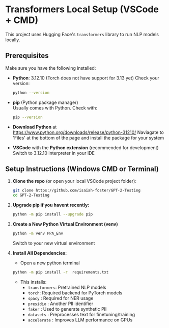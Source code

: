 #  Transformers Local Setup (VSCode + CMD)

This project uses Hugging Face's `transformers` library to run NLP models locally.

##  Prerequisites

Make sure you have the following installed:

- **Python**: 3.12.10 (Torch does not have support for 3.13 yet)
  Check your version:
  ```bash
  python --version
  ```

- **pip** (Python package manager)  
  Usually comes with Python. Check with:
  ```bash
  pip --version
  ```

- **Download Python** at https://www.python.org/downloads/release/python-31210/ 
  Naviagate to 'Files' at the bottom of the page and install the package for your system

- **VSCode** with the **Python extension** (recommended for development)
  Switch to 3.12.10 interpreter in your IDE

##  Setup Instructions (Windows CMD or Terminal)

1. **Clone the repo** (or open your local VSCode project folder):
   ```bash
   git clone https://github.com/isaiah-foster/GPT-2-Testing
   cd GPT-2-Testing
   ```


2. **Upgrade pip if you havent recently:**
   ```bash
   python -m pip install --upgrade pip
   ```


3. **Create a New Python Virtual Environment (venv)**
    ```bash
    python -m venv PPA_Env
    ```
    Switch to your new virtual environment


4. **Install All Dependencies:**

    - Open a new python terminal

   ```bash
   python -m pip install -r  requirements.txt
   ```

   - This installs:
     - `transformers`: Pretrained NLP models
     - `torch`: Required backend for PyTorch models
     - `spacy` : Required for NER usage
     - `presidio` : Another PII identifier
     - `faker` : Used to generate synthetic PII
     - `datasets` : Preprocesses text for finetuning/training
     - `accelerate` : Improves LLM performance on GPUs
